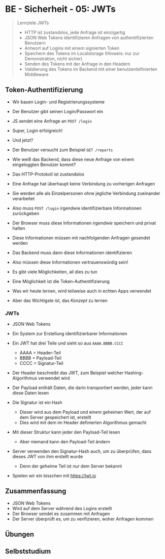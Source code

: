 # BE - Sicherheit - 05: JWTs

> Lernziele
> JWTs
> - HTTP ist zustandslos, jede Anfrage ist einzigartig
> - JSON Web Tokens identifizieren Anfragen von authentifizierten Benutzern
> - Antwort auf Logins mit einem signierten Token
> - Speichern des Tokens im Localstorage (Hinweis: nur zur Demonstration, nicht sicher)
> - Senden des Tokens mit der Anfrage in den Headern
> - Validierung des Tokens im Backend mit einer benutzerdefinierten Middleware


## Token-Authentifizierung

- Wir bauen Login- und Registrierungssysteme
- Der Benutzer gibt seinen Login/Passwort ein
- JS sendet eine Anfrage an `POST /login`
- Super, Login erfolgreich!

- Und jetzt?
- Der Benutzer versucht zum Beispiel `GET /reports`
- Wie weiß das Backend, dass diese neue Anfrage von einem eingeloggten Benutzer kommt?

- Das HTTP-Protokoll ist zustandslos
- Eine Anfrage hat überhaupt keine Verbindung zu vorherigen Anfragen
- Sie werden alle als Einzelpersonen ohne jegliche Verbindung zueinander verarbeitet

- Also muss `POST /login` irgendwie identifizierbare Informationen zurückgeben
- Der Browser muss diese Informationen _irgendwie_ speichern und privat halten
- Diese Informationen müssen mit nachfolgenden Anfragen gesendet werden
- Das Backend muss dann diese Informationen identifizieren
- Also müssen diese Informationen vertrauenswürdig sein!

- Es gibt viele Möglichkeiten, all dies zu tun
- Eine Möglichkeit ist die Token-Authentifizierung
- Was wir heute lernen, wird teilweise auch in echten Apps verwendet
- Aber das Wichtigste ist, das _Konzept_ zu lernen

### JWTs

- JSON Web Tokens
- Ein System zur Erstellung identifizierbarer Informationen

- Ein JWT hat drei Teile und sieht so aus `AAAA.BBBB.CCCC`
    - AAAA = Header-Teil
    - BBBB = Payload-Teil
    - CCCC = Signatur-Teil

- Der Header beschreibt das JWT, zum Beispiel welcher Hashing-Algorithmus verwendet wird
- Der Payload enthält Daten, die darin transportiert werden, jeder kann diese Daten lesen
- Die Signatur ist ein Hash 
    - Dieser wird aus dem Payload und einem geheimen Wert, der auf dem Server gespeichert ist, erstellt
    - Dies wird mit dem im Header definierten Algorithmus gemacht

- Mit dieser Struktur kann jeder den Payload-Teil lesen
    - Aber niemand kann den Payload-Teil ändern

- Server verwenden den Signatur-Hash auch, um zu überprüfen, dass dieses JWT von ihm erstellt wurde
    - Denn der geheime Teil ist nur dem Server bekannt

- Spielen wir ein bisschen mit https://jwt.io


## Zusammenfassung

- JSON Web Tokens
- Wird auf dem Server während des Logins erstellt
- Der Browser sendet es zusammen mit Anfragen
- Der Server überprüft es, um zu verifizieren, woher Anfragen kommen


## Übungen


## Selbststudium

